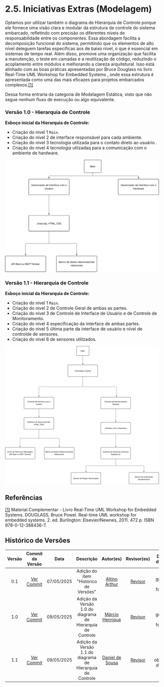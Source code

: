 # 2.5. Iniciativas Extras (Modelagem)

Optamos por utilizar também o diagrama de Hierarquia de Controle porque ele fornece uma visão clara e modular da estrutura de controle do sistema embarcado, refletindo com precisão os diferentes níveis de responsabilidade entre os componentes. Essa abordagem facilita a decomposição funcional do sistema, permitindo que os elementos de alto nível deleguem tarefas específicas aos de baixo nível, o que é essencial em sistemas de tempo real. Além disso, promove uma organização que facilita a manutenção, o teste em camadas e a reutilização de código, reduzindo o acoplamento entre módulos e melhorando a clareza arquitetural. Isso está alinhado com as boas práticas apresentadas por Bruce Douglass no livro Real-Time UML Workshop for Embedded Systems , onde essa estrutura é apresentada como uma das mais eficazes para projetos embarcados complexos.[[1]](#ref1)

Dessa forma entraria da categoria de Modelagem Estática, visto que não segue nenhum fluxo de execução ou algo equivalente.

### Versão 1.0 - Hierarquia de Controle

**Esboço inicial da Hierarquia de Controle:**

- Criação do nivel 1  `Main`.
- Criação do nivel 2 de interface responsável para cada ambiente.
- Criação do nivel 3 tecnologia utilizada para o contato direto ao usuário .
- Criação do nivel 4 tecnologia utilzadaq para a comunicação com o ambiente de hardware.



![Diagrama Contruido](../assets/HierarquiaV1.svg)

### Versão 1.1 - Hierarquia de Controle

**Esboço inicial da Hierarquia de Controle:**

- Criação do nivel 1  `Main`.
- Criação do nivel 2 de Controle Geral de ambas as partes.
- Criação do nivel 3 de Controle de Interface de Usuário e de Controle de Monitoramento.
- Criação do nivel 4 especificação da interface de ambas partes.
- Criação do nivel 5 última parte da interface de usuário e nível de controlde de sensores.
- Criação do nivel 6 de sensores utilizados.


![Diagrama Contruido](../assets/HierarquiaV1.1.svg)


## Referências 

<a id="ref1"></a>
[[1]]() Material Complementar - Livro Real-Time UML Workshop for Embedded Systems. DOUGLASS, Bruce Powel. Real-time UML workshop for embedded systems. 2. ed. Burlington: Elsevier/Newnes, 2011. 472 p. ISBN 978-0-12-388436-7.

## Histórico de Versões

| Versão | Commit da Versão | Data       | Descrição                                           | Autor(es)                                                  | Revisor(es)                                  | Descrição da Revisão              | Commit da Revisão        |
|:------:|:----------------:|:----------:|:---------------------------------------------------:|:-----------------------------------------------------------:|:--------------------------------------------:|:-------------------------------:|:-------------------------------:|
| 0.1    | [Ver Commit](https://github.com/)         | 07/05/2025 | Adição do item "Histórico de Versões"     | [Altino Arthur](https://github.com/arthurrochamoreira)      | [Revisor](https://github.com/)               | Ajustes gramaticais e formatação | [Ver Commit](https://github.com/) |
| 1.0    | [Ver Commit](https://github.com/UnBArqDsw2025-1-Turma01/2025.1-T01-_G1_Embarcado_Entrega_02/commit/46b18ebe57f95eec0f66199d9d69f9e86889c8a3)         | 09/05/2025 | Adição da Versão 1.0 do diagrama de Hierarquia de Controle     | [Márcio Henrique](https://github.com/DeM4rcio)      | [Revisor](https://github.com/)               | Ajustes gramaticais e formatação | [Ver Commit](https://github.com/) |
| 1.1    | [Ver Commit](https://github.com/UnBArqDsw2025-1-Turma01/2025.1-T01-_G1_Embarcado_Entrega_02/commit/0f3a055892bf883ed6733f2d2d4872879869e9d4)         | 09/05/2025 | Adição da Versão 1.1 do diagrama de Hierarquia de Controle     | [Daniel de Sousa](https://github.com/daniel-de-sousa)    | [Revisor](https://github.com/)               | *(Inserir observações da revisão)* | [Ver Commit](https://github.com/) |

<!-- Copie a descomente linha abaixo para adicionar novas versões -->

<!-- |        |                  |            |                                                     |                                                           |                                              |                                 |                                 | -->

